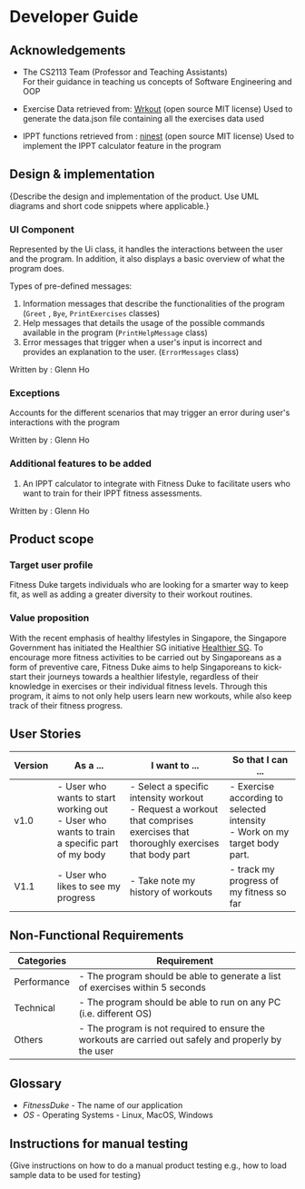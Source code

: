 # Developer Guide

## Acknowledgements

* The CS2113 Team (Professor and Teaching Assistants) </br> For their guidance in teaching us concepts
  of Software Engineering and OOP

* Exercise Data retrieved from: [Wrkout](https://github.com/wrkout/exercises.json) (open source MIT license)
  Used to generate the data.json file containing all the exercises data used

* IPPT functions retrieved from : [ninest](https://github.com/ninest/ippt-utils) (open source MIT license)
  Used to implement the IPPT calculator feature in the program

## Design & implementation

{Describe the design and implementation of the product. Use UML diagrams and short code snippets where applicable.}

### UI Component
Represented by the Ui class, it handles the interactions between the user and the program. In addition, it also displays
a basic overview of what the program does. 

Types of pre-defined messages: 

1. Information messages that describe the functionalities of the program (`Greet` , `Bye`, `PrintExercises` classes)
2. Help messages that details the usage of the possible commands available in the program (`PrintHelpMessage` class)
3. Error messages that trigger when a user's input is incorrect and provides an explanation to the user. (`ErrorMessages` class)

Written by : Glenn Ho

### Exceptions
Accounts for the different scenarios that may trigger an error during user's interactions with the program

Written by : Glenn Ho



### Additional features to be added
1. An IPPT calculator to integrate with Fitness Duke to facilitate users who want to train for their IPPT fitness assessments.

Written by : Glenn Ho


## Product scope

### Target user profile

Fitness Duke targets individuals who are looking for a smarter way to keep fit, as well as adding a greater diversity 
to their workout routines.

### Value proposition

With the recent emphasis of healthy lifestyles in Singapore, the Singapore Government has initiated the Healthier SG initiative 
[Healthier SG](https://www.healthiersg.gov.sg/). To encourage more fitness activities to be carried out by Singaporeans
as a form of preventive care, Fitness Duke aims to help Singaporeans to kick-start their journeys towards
a healthier lifestyle, regardless of their knowledge in exercises or their individual fitness levels. 
Through this program, it aims to not only help users learn new workouts, while also keep track of their fitness progress.

## User Stories

| Version | As a ...                                                                                       | I want to ...                                                                                                                   | So that I can ...                                                              |
|---------|------------------------------------------------------------------------------------------------|---------------------------------------------------------------------------------------------------------------------------------|--------------------------------------------------------------------------------|
| v1.0    | - User who wants to start working out<br/>- User who wants to train a specific part of my body | - Select a specific intensity workout<br/>- Request a workout that comprises exercises that thoroughly exercises that body part | - Exercise according to selected intensity<br/> - Work on my target body part. |
| V1.1    | - User who likes to see my progress                                                            | - Take note my history of workouts                                                                                              | - track my progress of my fitness so far                                       |

## Non-Functional Requirements

| Categories  | Requirement                                                                                          |
|-------------|------------------------------------------------------------------------------------------------------|
| Performance | - The program should be able to generate a list of exercises within 5 seconds                        |
| Technical   | - The program should be able to run on any PC (i.e. different OS)                                    |       
| Others      | - The program is not required to ensure the workouts are carried out safely and properly by the user |

## Glossary

* *FitnessDuke* - The name of our application
* *OS* - Operating Systems - Linux, MacOS, Windows

## Instructions for manual testing

{Give instructions on how to do a manual product testing e.g., how to load sample data to be used for testing}
